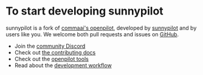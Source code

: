 # To start developing sunnypilot

sunnypilot is a fork of [commaai's openpilot](https://github.com/commaai/openpilot), developed by [sunnypilot](https://sunnypilot.ai) and by users like you. 
We welcome both pull requests and issues on [GitHub](http://github.com/sunnypilot/sunnypilot).

* Join the [community Discord](https://discord.sunnypilot.ai)
* Check out [the contributing docs](../community/CONTRIBUTING.md)
* Check out the [openpilot tools](https://github.com/sunnypilot/sunnypilot/tree/master/tools)
* Read about the [development workflow](../community/WORKFLOW.md)
